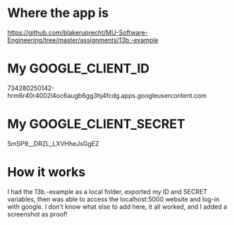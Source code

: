 # Where the app is
https://github.com/blakeruprecht/MU-Software-Engineering/tree/master/assignments/13b.-example

# My GOOGLE_CLIENT_ID
734280250142-hrm6r40r4002l4oc6augb6gg3hj4fcdg.apps.googleusercontent.com

# My GOOGLE_CLIENT_SECRET
5mSP9__DRZL_LXVHheJsGgEZ

# How it works
I had the 13b.-example as a local folder, exported my ID and SECRET variables, then was 
able to access the localhost:5000 website and log-in with google. I don't know what else to
add here, it all worked, and I added a screenshot as proof!
